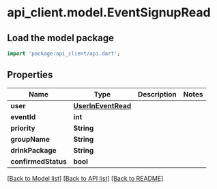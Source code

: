 # api_client.model.EventSignupRead

## Load the model package
```dart
import 'package:api_client/api.dart';
```

## Properties
Name | Type | Description | Notes
------------ | ------------- | ------------- | -------------
**user** | [**UserInEventRead**](UserInEventRead.md) |  | 
**eventId** | **int** |  | 
**priority** | **String** |  | 
**groupName** | **String** |  | 
**drinkPackage** | **String** |  | 
**confirmedStatus** | **bool** |  | 

[[Back to Model list]](../README.md#documentation-for-models) [[Back to API list]](../README.md#documentation-for-api-endpoints) [[Back to README]](../README.md)


